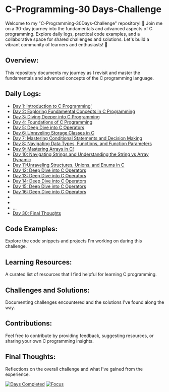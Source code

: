 # C-Programming-30 Days-Challenge
Welcome to my "C-Programming-30Days-Challenge" repository! 🚀 Join me on a 30-day journey into the fundamentals and advanced aspects of C programming. Explore daily logs, practical code examples, and a collaborative space for shared challenges and solutions. Let's build a vibrant community of learners and enthusiasts! 🌟

## Overview:
This repository documents my journey as I revisit and master the fundamentals and advanced concepts of the C programming language.

## Daily Logs:
- [Day 1: Introduction to C Programming'](./Day1/day1.md)
- [Day 2: Exploring Fundamental Concepts in C Programming](./Day2/day2.md)
- [Day 3: Diving Deeper into C Programming](./Day3/day3.md)
- [Day 4: Foundations of C Programming](./Day4/day4.md)
- [Day 5: Deep Dive into C Operators](./Day5/day5.md)
- [Day 6: Unraveling Storage Classes in C](./Day6/day6.md)
- [Day 7: Mastering Conditional Statements and Decision Making ](./Day7/day7.md)
- [Day 8: Navigating Data Types, Functions, and Function Parameters](./Day8/day8.md)
- [Day 9: Mastering Arrays in C!](./Day9/day9.md)
- [Day 10: Navigating Strings and Understanding the String vs Array Dynamic](./Day10/day10.md)
- [Day 11:Unraveling Structures, Unions, and Enums in C](./Day11/day11.md)
- [Day 12: Deep Dive into C Operators](./Day12/day12.md)
- [Day 13: Deep Dive into C Operators](./Day13/day13.md)
- [Day 14: Deep Dive into C Operators](./Day14/day14.md)
- [Day 15: Deep Dive into C Operators](./Day15/day15.md)
- [Day 16: Deep Dive into C Operators](./Day16/day16.md)
- 
- 
- ...
- [Day 30: Final Thoughts](./Day30/day30.md)

## Code Examples:
Explore the code snippets and projects I'm working on during this challenge.

## Learning Resources:
A curated list of resources that I find helpful for learning C programming.

## Challenges and Solutions:
Documenting challenges encountered and the solutions I've found along the way.

## Contributions:
Feel free to contribute by providing feedback, suggesting resources, or sharing your own C programming insights.

## Final Thoughts:
Reflections on the overall challenge and what I've gained from the experience.

[![Days Completed](https://img.shields.io/badge/Days-5-brightgreen)](./)
[![Focus](https://img.shields.io/badge/Focus-Learning-yellow)](./)
